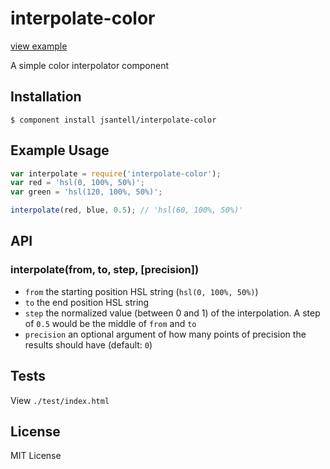 # interpolate-color

[view example](http://jsantell.github.io/interpolate-color)

A simple color interpolator component

## Installation

    $ component install jsantell/interpolate-color

## Example Usage

```javascript
var interpolate = require('interpolate-color');
var red = 'hsl(0, 100%, 50%)';
var green = 'hsl(120, 100%, 50%)';

interpolate(red, blue, 0.5); // 'hsl(60, 100%, 50%)'
```

## API

### interpolate(from, to, step, [precision])

- `from` the starting position HSL string (`hsl(0, 100%, 50%)`)
- `to` the end position HSL string
- `step` the normalized value (between 0 and 1) of the interpolation. A step of `0.5` would be the middle of `from` and `to`
- `precision` an optional argument of how many points of precision the results should have (default: `0`)


## Tests

View `./test/index.html`

## License

MIT License
